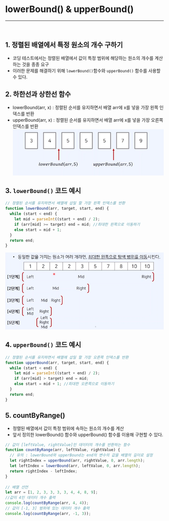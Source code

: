 # lowerBound() & upperBound()

---

<br>

## 1. 정렬된 배열에서 특정 원소의 개수 구하기

- 코딩 테스트에서는 정렬된 배열에서 값이 특정 범위에 해당하는 원소의 개수를 계산하는 것을 종종 요구
- 이러한 문제를 해결하기 위해 `lowerBound()`함수와 `upperBound()` 함수를 사용할 수 있다.

## 2. 하한선과 상한선 함수

- lowerBound(arr, x) : 정렬된 순서를 유지하면서 배열 arr에 x를 넣을 가장 왼쪽 인덱스를 반환
- upperBound(arr, x) : 정렬된 순서를 유지하면서 배열 arr에 x를 넣을 가장 오른쪽 인덱스를 반환
  ![Alt text](image-1.png)

## 3. `lowerBound()` 코드 예시

```js
// 정렬된 순서를 유지하면서 배열에 삽일 할 가장 왼쪽 인덱스를 반환
function lowerBound(arr, target, start, end) {
  while (start < end) {
    let mid = parseInt((start + end) / 2);
    if (arr[mid] >= target) end = mid; //최대한 왼쪽으로 이동하기
    else start = mid + 1;
  }
  return end;
}
```

![Alt text](image-2.png)

## 4. `upperBound()` 코드 예시

```js
// 정렬된 순서를 유지하면서 배열에 삽일 할 가장 오른쪽 인덱스를 반환
function upperBound(arr, target, start, end) {
  while (start < end) {
    let mid = parseInt((start + end) / 2);
    if (arr[mid] > target) end = mid;
    else start = mid + 1; //최대한 오른쪽으로 이동하기
  }
  return end;
}
```

## 5. countByRange()

- 정렬된 배열에서 값이 특정 범위에 속하는 원소의 개수를 계산
- 앞서 정의한 lowerBound() 함수와 upperBound() 함수를 이용해 구현할 수 있다.

```js
// 값이 [leftValue, rightValue]인 데이터의 개수를 반환하는 함수
function countByRange(arr, leftValue, rightValue) {
  // 유의 : lowerBound와 upperBound는 end의 변수의 값을 배열의 길이로 설정
  let rightIndex = upperBound(arr, rightValue, 0, arr.length);
  let leftIndex = lowerBound(arr, leftValue, 0, arr.length);
  return rightIndex - leftIndex;
}

// 배열 선언
let arr = [1, 2, 3, 3, 3, 3, 4, 4, 8, 9];
//값이 4인 데이터 개수 출력
console.log(countByRange(arr, 4, 4));
// 값이 [-1, 3] 범위에 있는 데이터 개수 출력
console.log(countByRange(arr, -1, 3));
```
